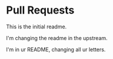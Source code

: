 # Pull Requests

This is the initial readme.

I'm changing the readme in the upstream.

I'm in ur README, changing all ur letters.